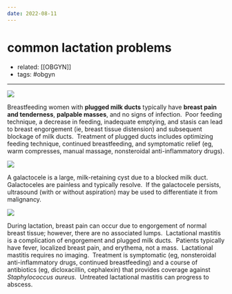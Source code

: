 ```yaml
---
date: 2022-08-11
---
```


# common lactation problems

- related: [[OBGYN]]
- tags: #obgyn
---

![](https://photos.thisispiggy.com/file/wikiFiles/20220811211428.png)

Breastfeeding women with **plugged milk ducts** typically have **breast pain and tenderness**, **palpable masses**, and no signs of infection.  Poor feeding technique, a decrease in feeding, inadequate emptying, and stasis can lead to breast engorgement (ie, breast tissue distension) and subsequent blockage of milk ducts.  Treatment of plugged ducts includes optimizing feeding technique, continued breastfeeding, and symptomatic relief (eg, warm compresses, manual massage, nonsteroidal anti-inflammatory drugs).

![](https://photos.thisispiggy.com/file/wikiFiles/20220811211436.png)

A galactocele is a large, milk-retaining cyst due to a blocked milk duct.  Galactoceles are painless and typically resolve.  If the galactocele persists, ultrasound (with or without aspiration) may be used to differentiate it from malignancy.

![](https://photos.thisispiggy.com/file/wikiFiles/20220811211451.png)

During lactation, breast pain can occur due to engorgement of normal breast tissue; however, there are no associated lumps.  Lactational mastitis is a complication of engorgement and plugged milk ducts.  Patients typically have fever, localized breast pain, and erythema, not a mass.  Lactational mastitis requires no imaging.  Treatment is symptomatic (eg, nonsteroidal anti-inflammatory drugs, continued breastfeeding) and a course of antibiotics (eg, dicloxacillin, cephalexin) that provides coverage against _Staphylococcus aureus_.  Untreated lactational mastitis can progress to abscess.
